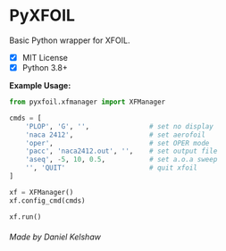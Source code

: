 # PyXFOIL

Basic Python wrapper for XFOIL.

- [x] MIT License
- [x] Python 3.8+

**Example Usage:**

```python
from pyxfoil.xfmanager import XFManager

cmds = [
    'PLOP', 'G', '',               # set no display
    'naca 2412',                   # set aerofoil
    'oper',                        # set OPER mode 
    'pacc', 'naca2412.out', '',    # set output file
    'aseq', -5, 10, 0.5,           # set a.o.a sweep
    '', 'QUIT'                     # quit xfoil
]

xf = XFManager()
xf.config_cmd(cmds)

xf.run()
```

###### Made by Daniel Kelshaw
